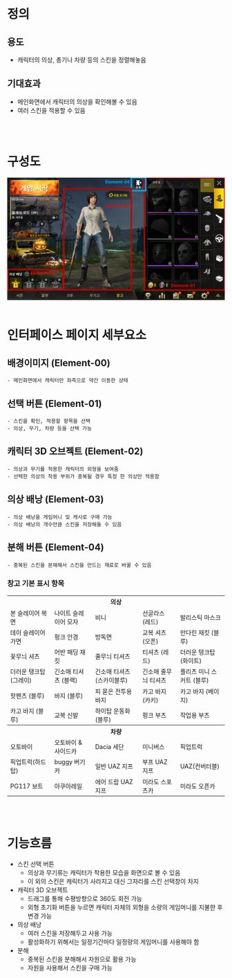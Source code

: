 # 정의
  ## 용도
  - 캐릭터의 의상, 총기나 차량 등의 스킨을 정렬해놓음

  ## 기대효과
  - 메인화면에서 캐릭터의 의상을 확인해볼 수 있음
  - 여러 스킨을 적용할 수 있음
<br>
<br>

# 구성도
![창고](./Resource/view12.png)
<br>
<br>

# 인터페이스 페이지 세부요소
  ## 배경이미지 (Element-00)
    - 메인화면에서 캐릭터만 좌측으로 약간 이동한 상태
  ## 선택 버튼 (Element-01)
    - 스킨을 확인, 적용할 항목을 선택
    - 의상, 무기, 차량 등을 선택 가능
  ## 캐릭터 3D 오브젝트 (Element-02)
    - 의상과 무기를 적용한 캐릭터의 외형을 보여줌
    - 선택한 의상의 착용 부위가 중복될 경우 특정 한 의상만 적용함
  ## 의상 배낭 (Element-03)
    - 의상 배낭을 게임머니 및 캐시로 구매 가능
    - 의상 배낭의 개수만큼 스킨을 저장해둘 수 있음
  ## 분해 버튼 (Element-04)
    - 중복된 스킨을 분해해서 스킨을 만드는 재료로 바꿀 수 있음

  ### 창고 기본 표시 항목
  <table>
    <tr>
      <th colspan=5> 의상
    </tr>
    <tr>
      <td> 본 슬레이어 복면
      <td> 나이트 슬레이어 모자
      <td> 비니
      <td> 선글라스 (레드)
      <td> 발리스틱 마스크
    </tr>
    <tr>
      <td> 데이 슬레이어 가면
      <td> 펑크 안경
      <td> 방독면
      <td> 교복 셔츠 (오픈)
      <td> 만다린 재킷 (블루)
    </tr>
    <tr>
      <td> 꽃무늬 셔츠
      <td> 어반 패딩 재킷
      <td> 줄무늬 티셔츠
      <td> 티셔츠 (레드)
      <td> 더러운 탱크탑 (화이트)
    </tr>
    <tr>
      <td> 더러운 탱크탑 (그레이)
      <td> 긴소매 티셔츠 (블랙)
      <td> 긴소매 티셔츠 (스카이블루)
      <td> 긴소매 줄무늬 티셔츠
      <td> 플리츠 미니 스커트 (블루)
    </tr>
    <tr>
      <td> 핫팬츠 (블루)
      <td> 바지 (블루)
      <td> 피 묻은 전투용 바지
      <td> 카고 바지 (카키)
      <td> 카고 바지 (베이지)
    </tr>
    <tr>
      <td> 카고 바지 (블루)
      <td> 교복 신발
      <td> 하이탑 운동화 (블루)
      <td> 펑크 부츠
      <td> 작업용 부츠
    </tr>
    <tr>
      <th colspan=5> 차량
    </tr>
    <tr>
      <td> 오토바이
      <td> 오토바이 & 사이드카
      <td> Dacia 세단
      <td> 미니버스
      <td> 픽업트럭
    </tr>
    <tr>
      <td> 픽업트럭(하드탑)
      <td> buggy 버기카
      <td> 일반 UAZ 지프
      <td> 부프 UAZ 지프
      <td> UAZ(컨버터블)
    </tr>
    <tr>
      <td> PG117 보트
      <td> 아쿠아레일
      <td> 에어 드랍 UAZ 지프
      <td> 미라도 스포츠카
      <td> 미라도 오픈카
    </tr>
  </table>

<br>
<br>


# 기능흐름
  - 스킨 선택 버튼
    - 의상과 무기류는 캐릭터가 착용한 모습을 화면으로 볼 수 있음
    - 이 외의 스킨은 캐릭터가 사라지고 대신 그자리를 스킨 선택창이 차지
  - 캐릭터 3D 오브젝트
    - 드래그를 통해 수평방향으로 360도 회전 가능
    - 외형 초기화 버튼을 누르면 캐릭터 자체의 외형을 소량의 게임머니를 지불한 후 변경 가능
  - 의상 배낭
    - 여러 스킨을 저장해두고 사용 가능
    - 활성화하기 위해서는 일정기간마다 일정량의 게임머니를 사용해야 함
  - 분해
    - 중복된 스킨을 분해해서 자원으로 활용 가능
    - 자원을 사용해서 스킨을 구매 가능
